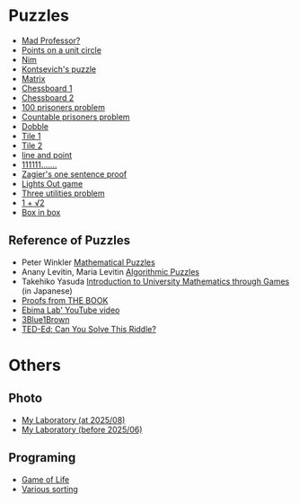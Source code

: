 # **Puzzles**
- [Mad Professor?](https://masataka123.github.io/blog3_e/sub4/1_Alps/)
- [Points on a unit circle](https://masataka123.github.io/blog3_e/sub4/3_circle/)
- [Nim](https://masataka123.github.io/blog3_e/sub4/4_game/)
- [Kontsevich's puzzle](https://masataka123.github.io/blog3_e/sub4/5_Kontsevich/)
- [Matrix](https://masataka123.github.io/blog3_e/sub4/6_matrix/)
- [Chessboard 1](https://masataka123.github.io/blog3_e/sub4/7_chess1/)
- [Chessboard 2](https://masataka123.github.io/blog3_e/sub4/8_chess2/)
- [100 prisoners problem](https://masataka123.github.io/blog3_e/sub4/9_100prisoner/)
- [Countable prisoners problem](https://masataka123.github.io/blog3_e/sub4/10_prisoner2/)
- [Dobble](https://masataka123.github.io/blog3_e/sub4/11_dobble/)
- [Tile 1](https://masataka123.github.io/blog3_e/sub4/12_tile1/)
- [Tile 2](https://masataka123.github.io/blog3_e/sub4/13_tile2/)
- [line and point](https://masataka123.github.io/blog3_e/sub4/14_line_and_point/)
- [111111.......](https://masataka123.github.io/blog3_e/sub4/15_111/)
- [Zagier's one sentence proof](https://masataka123.github.io/blog3_e/sub4/16_Zagier/)
- [Lights Out game](https://masataka123.github.io/blog3_e/sub4/17_lightsout/)
- [Three utilities problem](https://masataka123.github.io/blog3_e/sub4/18_3utilities/)
- [1 + √2](https://masataka123.github.io/blog3_e/sub4/19_1+sqrt2/)
- [Box in box](https://masataka123.github.io/blog3_e/sub4/20_yuubin/)

## Reference of Puzzles
- Peter Winkler [Mathematical Puzzles](https://www.amazon.co.jp/Mathematical-Puzzles-Peter-Winkler/dp/1568812019)
- Anany Levitin, Maria Levitin [Algorithmic Puzzles](https://www.amazon.com/Algorithmic-Puzzles-Anany-Levitin/dp/0199740445)
- Takehiko Yasuda [Introduction to University Mathematics through Games](https://www.amazon.co.jp/ゲームで大学数学入門-スプラウトからオイラー-ゲッターまで-安田-健彦/dp/4320113446) (in Japanese)
- [Proofs from THE BOOK](https://en.wikipedia.org/wiki/Proofs_from_THE_BOOK) 
- [Ebima Lab' YouTube video](https://www.youtube.com/@evimalab)
- [3Blue1Brown](https://www.youtube.com/@3blue1brown)
- [TED-Ed: Can You Solve This Riddle?](https://www.youtube.com/playlist?list=PLJicmE8fK0EiFRt1Hm5a_7SJFaikIFW30)

# **Others**

## Photo
- [My Laboratory (at 2025/08)](https://masataka123.github.io/blog3_e/sub4/picture_room_2/)
- [My Laboratory (before 2025/06)](https://masataka123.github.io/blog3_e/sub4/picture_room/)

## Programing
- [Game of Life](https://masataka123.github.io/blog3_e/sub4/conway/)
- [Various sorting](https://masataka123.github.io/blog3_e/sub4/sort/)
